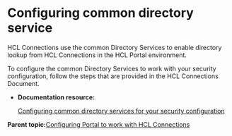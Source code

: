 # Configuring common directory service 

HCL Connections use the common Directory Services to enable directory lookup from HCL Connections in the HCL Portal environment.

To configure the common Directory Services to work with your security configuration, follow the steps that are provided in the HCL Connections Document.

-   **Documentation resource:**

    [Configuring common directory services for your security configuration](https://help.hcltechsw.com/digital-experience/8.5/connect/t_connections_portlets_common_directory.html)


**Parent topic:**[Configuring Portal to work with HCL Connections ](../config/cfg_ptl_with_conn.md)

